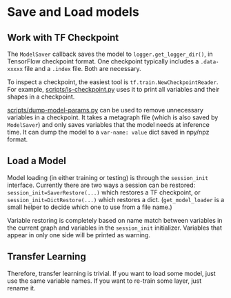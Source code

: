
# Save and Load models

## Work with TF Checkpoint

The `ModelSaver` callback saves the model to `logger.get_logger_dir()`,
in TensorFlow checkpoint format.
One checkpoint typically includes a `.data-xxxxx` file and a `.index` file.
Both are necessary.

To inspect a checkpoint, the easiest tool is `tf.train.NewCheckpointReader`.
For example, [scripts/ls-checkpoint.py](../scripts/ls-checkpoint.py)
uses it to print all variables and their shapes in a checkpoint.

[scripts/dump-model-params.py](../scripts/dump-model-params.py) can be used to remove unnecessary variables in a checkpoint.
It takes a metagraph file (which is also saved by `ModelSaver`) and only saves variables that the model needs at inference time.
It can dump the model to a `var-name: value` dict saved in npy/npz format.

## Load a Model

Model loading (in either training or testing) is through the `session_init` interface.
Currently there are two ways a session can be restored:
`session_init=SaverRestore(...)` which restores a
TF checkpoint, or `session_init=DictRestore(...)` which restores a dict.
(`get_model_loader` is a small helper to decide which one to use from a file name.)

Variable restoring is completely based on name match between
variables in the current graph and variables in the `session_init` initializer.
Variables that appear in only one side will be printed as warning.

## Transfer Learning
Therefore, transfer learning is trivial.
If you want to load some model, just use the same variable names.
If you want to re-train some layer, just rename it.
